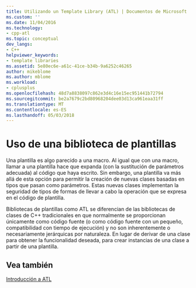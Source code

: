 ```yaml
---
title: Utilizando un Template Library (ATL) | Documentos de Microsoft
ms.custom: ''
ms.date: 11/04/2016
ms.technology:
- cpp-atl
ms.topic: conceptual
dev_langs:
- C++
helpviewer_keywords:
- template libraries
ms.assetid: 5e80ec6e-a61c-41ce-b34b-9a6252c46265
author: mikeblome
ms.author: mblome
ms.workload:
- cplusplus
ms.openlocfilehash: 48d7a8838097c862e3d4c16e15ec951441b72794
ms.sourcegitcommit: be2a7679c2bd80968204dee03d13ca961eaa31ff
ms.translationtype: MT
ms.contentlocale: es-ES
ms.lasthandoff: 05/03/2018
---
```

# <a name="using-a-template-library"></a>Uso de una biblioteca de plantillas
Una plantilla es algo parecido a una macro. Al igual que con una macro, llamar a una plantilla hace que expanda (con la sustitución de parámetros adecuada) al código que haya escrito. Sin embargo, una plantilla va más allá de esta opción para permitir la creación de nuevas clases basadas en tipos que pasan como parámetros. Estas nuevas clases implementan la seguridad de tipos de formas de llevar a cabo la operación que se expresa en el código de plantilla.  
  
 Bibliotecas de plantillas como ATL se diferencian de las bibliotecas de clases de C++ tradicionales en que normalmente se proporcionan únicamente como código fuente (o como código fuente con un pequeño, compatibilidad con tiempo de ejecución) y no son inherentemente o necesariamente jerárquicas por naturaleza. En lugar de derivar de una clase para obtener la funcionalidad deseada, para crear instancias de una clase a partir de una plantilla.  
  
## <a name="see-also"></a>Vea también  
 [Introducción a ATL](../atl/introduction-to-atl.md)

